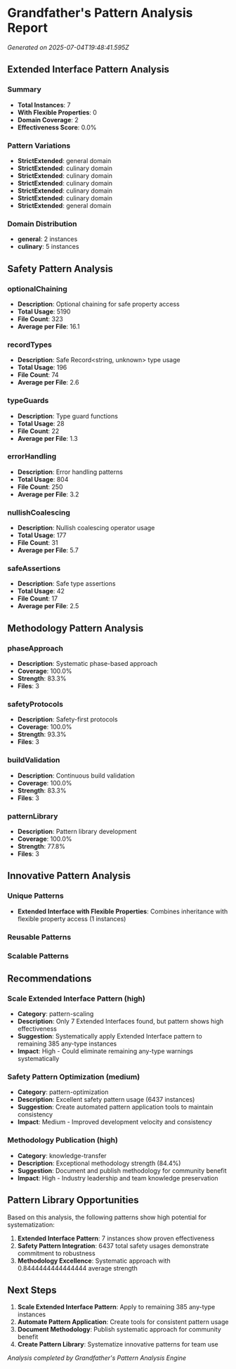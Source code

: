 # Grandfather's Pattern Analysis Report

*Generated on 2025-07-04T19:48:41.595Z*

## Extended Interface Pattern Analysis

### Summary
- **Total Instances**: 7
- **With Flexible Properties**: 0
- **Domain Coverage**: 2
- **Effectiveness Score**: 0.0%

### Pattern Variations
- **StrictExtended**: general domain
- **StrictExtended**: culinary domain
- **StrictExtended**: culinary domain
- **StrictExtended**: culinary domain
- **StrictExtended**: culinary domain
- **StrictExtended**: culinary domain
- **StrictExtended**: general domain

### Domain Distribution
- **general**: 2 instances
- **culinary**: 5 instances

## Safety Pattern Analysis

### optionalChaining
- **Description**: Optional chaining for safe property access
- **Total Usage**: 5190
- **File Count**: 323
- **Average per File**: 16.1

### recordTypes
- **Description**: Safe Record<string, unknown> type usage
- **Total Usage**: 196
- **File Count**: 74
- **Average per File**: 2.6

### typeGuards
- **Description**: Type guard functions
- **Total Usage**: 28
- **File Count**: 22
- **Average per File**: 1.3

### errorHandling
- **Description**: Error handling patterns
- **Total Usage**: 804
- **File Count**: 250
- **Average per File**: 3.2

### nullishCoalescing
- **Description**: Nullish coalescing operator usage
- **Total Usage**: 177
- **File Count**: 31
- **Average per File**: 5.7

### safeAssertions
- **Description**: Safe type assertions
- **Total Usage**: 42
- **File Count**: 17
- **Average per File**: 2.5


## Methodology Pattern Analysis

### phaseApproach
- **Description**: Systematic phase-based approach
- **Coverage**: 100.0%
- **Strength**: 83.3%
- **Files**: 3

### safetyProtocols
- **Description**: Safety-first protocols
- **Coverage**: 100.0%
- **Strength**: 93.3%
- **Files**: 3

### buildValidation
- **Description**: Continuous build validation
- **Coverage**: 100.0%
- **Strength**: 83.3%
- **Files**: 3

### patternLibrary
- **Description**: Pattern library development
- **Coverage**: 100.0%
- **Strength**: 77.8%
- **Files**: 3


## Innovative Pattern Analysis

### Unique Patterns
- **Extended Interface with Flexible Properties**: Combines inheritance with flexible property access (1 instances)

### Reusable Patterns


### Scalable Patterns


## Recommendations

### Scale Extended Interface Pattern (high)
- **Category**: pattern-scaling
- **Description**: Only 7 Extended Interfaces found, but pattern shows high effectiveness
- **Suggestion**: Systematically apply Extended Interface pattern to remaining 385 any-type instances
- **Impact**: High - Could eliminate remaining any-type warnings systematically

### Safety Pattern Optimization (medium)
- **Category**: pattern-optimization
- **Description**: Excellent safety pattern usage (6437 instances)
- **Suggestion**: Create automated pattern application tools to maintain consistency
- **Impact**: Medium - Improved development velocity and consistency

### Methodology Publication (high)
- **Category**: knowledge-transfer
- **Description**: Exceptional methodology strength (84.4%)
- **Suggestion**: Document and publish methodology for community benefit
- **Impact**: High - Industry leadership and team knowledge preservation


## Pattern Library Opportunities

Based on this analysis, the following patterns show high potential for systematization:

1. **Extended Interface Pattern**: 7 instances show proven effectiveness
2. **Safety Pattern Integration**: 6437 total safety usages demonstrate commitment to robustness
3. **Methodology Excellence**: Systematic approach with 0.8444444444444444 average strength

## Next Steps

1. **Scale Extended Interface Pattern**: Apply to remaining 385 any-type instances
2. **Automate Pattern Application**: Create tools for consistent pattern usage
3. **Document Methodology**: Publish systematic approach for community benefit
4. **Create Pattern Library**: Systematize innovative patterns for team use

*Analysis completed by Grandfather's Pattern Analysis Engine*
